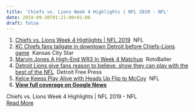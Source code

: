```yaml
---
title: 'Chiefs vs. Lions Week 4 Highlights | NFL 2019 - NFL'
date: 2019-09-30T01:21:00+01:00
draft: false
---
```


1.  [Chiefs vs. Lions Week 4 Highlights | NFL 2019](https://www.youtube.com/watch?v=FsuRDWN9Hrg)  NFL
2.  [KC Chiefs fans tailgate in downtown Detroit before Chiefs-Lions game](https://www.youtube.com/watch?v=O8F5v3shP1M)  Kansas City Star
3.  [Marvin Jones A High-End WR3 In Week 4 Matchup](https://www.rotoballer.com/player-news/marvin-jones-a-high-end-wr3-in-week-4-matchup/675355)  RotoBaller
4.  [Detroit Lions give fans reason to believe, show they can play with the best of the NFL](https://www.freep.com/story/sports/columnists/shawn-windsor/2019/09/29/detroit-lions-believe-kansas-city-chiefs/3812820002/)  Detroit Free Press
5.  [Kelce Keeps Play Alive with Heads Up Flip to McCoy](https://www.youtube.com/watch?v=ZiAcc29Iqg0)  NFL
6.  **[View full coverage on Google News](https://news.google.com/stories/CAAqcQgKImtDQklTU2pvSmMzUnZjbmt0TXpZd1NqMEtFUWpRLVBTampvQU1FZTMwSGZkbTUyZzhFaWhNYVc5dWN5QjJjeUJEYUdsbFpuTWd3cmNnVW1WbmRXeGhjaUJUWldGemIyNGd3cmNnVGtaTUtBQVAB?oc=5)**

  
Chiefs vs. Lions Week 4 Highlights | NFL 2019 - NFL  
[Read More](https://www.youtube.com/watch?v=FsuRDWN9Hrg)